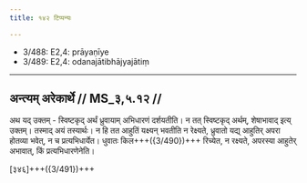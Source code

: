 ```yaml
---
title: १४२ टिप्पन्यः

---
```

- 3/488: E2,4: prāyaṇīye
- 3/489: E2,4: odanajātibhājyajātiṃ

____________________________________________


## अन्त्यम् अरेकार्थे // MS_३,५.१२ //

अथ यद् उक्तम् - स्विष्टकृद् अर्थं ध्रुवायाम् अभिधारणं दर्शयतीति। न तत् स्विष्टकृद् अर्थम्, शेषाभावाद् इत्य् उक्तम्। तस्माद् अयं तस्यार्थः। न हि तत आहुतिं यक्ष्यन् भवतीति न रेक्ष्यते, ध्रुवातो यद्य् आहुतिर् अपरा होतव्या भवेत्, न च प्रत्यभिधार्येत। धुवातः किल+++({3/490})+++ रिच्येत, न रक्ष्यते, अपरस्या आहुतेर् अभावात्, किं प्रत्यभिधारणेनेति।

[३४६]+++({3/491})+++

